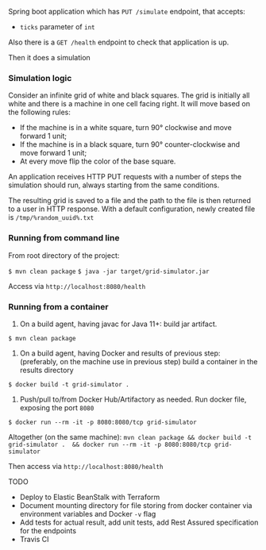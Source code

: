 Spring boot application which has
`PUT /simulate` endpoint, that accepts:
- `ticks` parameter of `int`

Also there is a `GET /health` endpoint to check that application is up.

Then it does a simulation

### Simulation logic

Consider an infinite grid of white and black squares. 
The grid is initially all white and there is a machine in one cell facing right. 
It will move based on the following rules:
- If the machine is in a white square, turn 90° clockwise and move forward 1 unit;
- If the machine is in a black square, turn 90° counter-clockwise and move forward 1 unit;
- At every move flip the color of the base square.

An application receives HTTP PUT requests with a number of steps the simulation should run, 
always starting from the same conditions.

The resulting grid is saved to a file and the path to the file is then returned to a user in HTTP response.
With a default configuration, newly created file is `/tmp/%random_uuid%.txt`

### Running from command line

From root directory of the project:

`$ mvn clean package`
`$ java -jar target/grid-simulator.jar`

Access via `http://localhost:8080/health`

### Running from a container

1. On a build agent, having javac for Java 11+: build jar artifact. 

`$ mvn clean package`

1. On a build agent, having Docker and results of previous step: (preferably, on the machine use in previous step) 
build a container in the results directory 

`$ docker build -t grid-simulator . `

1. Push/pull to/from Docker Hub/Artifactory as needed.
Run docker file, exposing the port `8080`

`$ docker run --rm -it -p 8080:8080/tcp grid-simulator`

Altogether (on the same machine):
`mvn clean package && docker build -t grid-simulator .  && docker run --rm -it -p 8080:8080/tcp grid-simulator`

Then access via `http://localhost:8080/health`

TODO
- Deploy to Elastic BeanStalk with Terraform
- Document mounting directory for file storing from docker container via
environment variables and Docker `-v` flag 
- Add tests for actual result, add unit tests, add Rest Assured specification for the endpoints
- Travis CI


